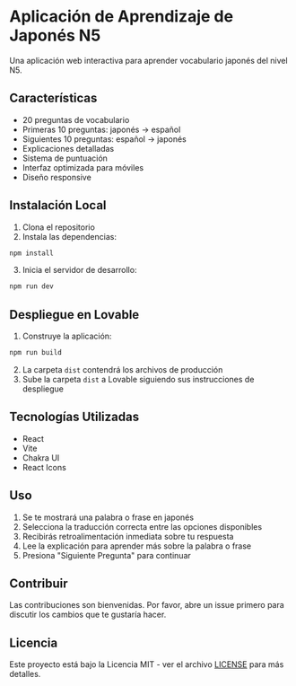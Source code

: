 # Aplicación de Aprendizaje de Japonés N5

Una aplicación web interactiva para aprender vocabulario japonés del nivel N5.

## Características

- 20 preguntas de vocabulario
- Primeras 10 preguntas: japonés → español
- Siguientes 10 preguntas: español → japonés
- Explicaciones detalladas
- Sistema de puntuación
- Interfaz optimizada para móviles
- Diseño responsive

## Instalación Local

1. Clona el repositorio
2. Instala las dependencias:
```bash
npm install
```
3. Inicia el servidor de desarrollo:
```bash
npm run dev
```

## Despliegue en Lovable

1. Construye la aplicación:
```bash
npm run build
```
2. La carpeta `dist` contendrá los archivos de producción
3. Sube la carpeta `dist` a Lovable siguiendo sus instrucciones de despliegue

## Tecnologías Utilizadas

- React
- Vite
- Chakra UI
- React Icons

## Uso

1. Se te mostrará una palabra o frase en japonés
2. Selecciona la traducción correcta entre las opciones disponibles
3. Recibirás retroalimentación inmediata sobre tu respuesta
4. Lee la explicación para aprender más sobre la palabra o frase
5. Presiona "Siguiente Pregunta" para continuar

## Contribuir

Las contribuciones son bienvenidas. Por favor, abre un issue primero para discutir los cambios que te gustaría hacer.

## Licencia

Este proyecto está bajo la Licencia MIT - ver el archivo [LICENSE](LICENSE) para más detalles.
